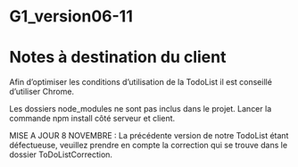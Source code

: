 # G1_version06-11
# Notes à destination du client

Afin d’optimiser les conditions d’utilisation de la TodoList il est conseillé d’utiliser Chrome.

Les dossiers node_modules ne sont pas inclus dans le projet. Lancer la commande npm install côté serveur et client.

MISE A JOUR 8 NOVEMBRE : 
La précédente version de notre TodoList étant défectueuse, veuillez prendre en compte la correction qui se trouve dans le dossier ToDoListCorrection.

